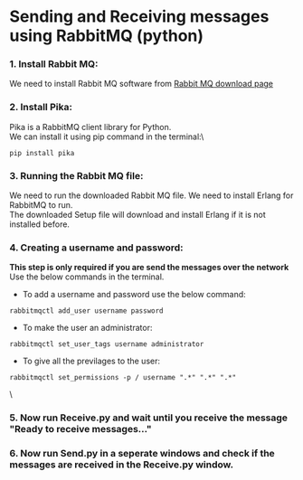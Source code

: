 # Sending and Receiving messages using RabbitMQ (python)
### 1. Install Rabbit MQ:
We need to install Rabbit MQ software from [Rabbit MQ download page](https://www.rabbitmq.com/download.html) 
### 2. Install Pika:
Pika is a RabbitMQ client library for Python.\
We can install it using pip command in the terminal:\
```
pip install pika
```
### 3. Running the Rabbit MQ file:
We need to run the downloaded Rabbit MQ file. We need to install Erlang for RabbitMQ to run. \
The downloaded Setup file will download and install Erlang if it is not installed before.
### 4. Creating a username and password:
**This step is only required if you are send the messages over the network** \
Use the below commands in the terminal. 
- To add a username and password use the below command: 
```
rabbitmqctl add_user username password
```
- To make the user an administrator:
```
rabbitmqctl set_user_tags username administrator
```
- To give all the previlages to the user:
```
rabbitmqctl set_permissions -p / username ".*" ".*" ".*"
```
\
### 5. Now run Receive.py and wait until you receive the message "Ready to receive messages..."
### 6. Now run Send.py in a seperate windows and check if the messages are received in the Receive.py window.
